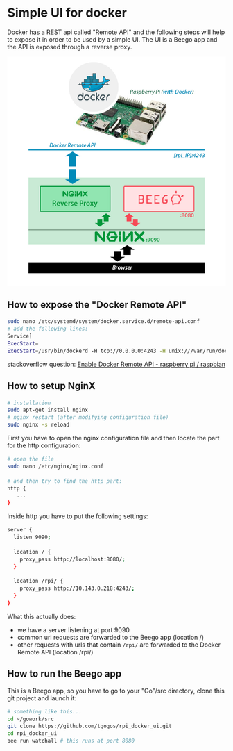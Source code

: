 Simple UI for docker
====================
Docker has a REST api called "Remote API" and the following steps will help to expose it in order to be used by a simple UI. The UI is a Beego app and the API is exposed through a reverse proxy.

![figure](README.files/figure.jpg)



How to expose the "Docker Remote API"
-------------------------------------
```bash
sudo nano /etc/systemd/system/docker.service.d/remote-api.conf
# add the following lines:
Service]
ExecStart=
ExecStart=/usr/bin/dockerd -H tcp://0.0.0.0:4243 -H unix:///var/run/docker.sock
```
stackoverflow question: [Enable Docker Remote API - raspberry pi / raspbian](http://stackoverflow.com/questions/40591356/enable-docker-remote-api-raspberry-pi-raspbian/)


How to setup NginX
------------------
```bash
# installation
sudo apt-get install nginx
# nginx restart (after modifying configuration file)
sudo nginx -s reload
```

First you have to open the nginx configuration file and then locate the part for the http configuration:
```bash
# open the file
sudo nano /etc/nginx/nginx.conf

# and then try to find the http part:
http {
   ...
}
```

Inside http you have to put the following settings:
```bash
server {
  listen 9090;

  location / {
    proxy_pass http://localhost:8080/;
  }

  location /rpi/ {
    proxy_pass http://10.143.0.218:4243/;
  }
}
```

What this actually does:

 * we have a server listening at port 9090
 * common url requests are forwarded to the Beego app (location /)
 * other requests with urls that contain `/rpi/` are forwarded to the Docker Remote API (location /rpi/)


How to run the Beego app
------------------------
This is a Beego app, so you have to go to your "Go"/src directory, clone this git project and launch it:
```bash
# something like this...
cd ~/gowork/src
git clone https://github.com/tgogos/rpi_docker_ui.git
cd rpi_docker_ui
bee run watchall # this runs at port 8080
```
